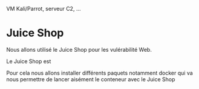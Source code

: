 VM Kali/Parrot, serveur C2, …

# Juice Shop

Nous allons utilisé le Juice Shop pour les vulérabilité Web.

Le Juice Shop est 

 Pour cela nous allons installer différents paquets notamment docker qui va nous permettre de lancer aisément le conteneur avec le Juice Shop
